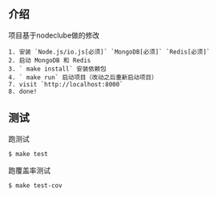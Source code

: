 
## 介绍

项目基于nodeclube做的修改

```
1. 安装 `Node.js/io.js[必须]` `MongoDB[必须]` `Redis[必须]`
2. 启动 MongoDB 和 Redis
3. ` make install` 安装依赖包
4. ` make run` 启动项目（改动之后重新启动项目）
7. visit `http://localhost:8000`
8. done!
```

## 测试

跑测试

```bash
$ make test
```

跑覆盖率测试

```bash
$ make test-cov
```
